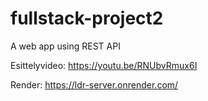 # fullstack-project2
A web app using REST API

Esittelyvideo: https://youtu.be/RNUbvRmux6I

Render: https://ldr-server.onrender.com/

